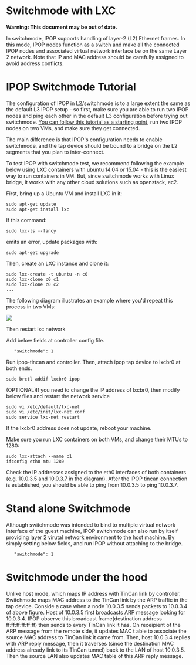 # Switchmode with LXC

**Warning: This document may be out of date.**

In switchmode, IPOP supports handling of layer-2 (L2) Ethernet frames. In this mode, IPOP nodes function as a switch and make all the connected IPOP nodes and associated virtual network interface be on the same Layer 2 network.
Note that IP and MAC address should be carefully assigned to avoid address conflicts.

# IPOP Switchmode Tutorial

The configuration of IPOP in L2/switchmode is to a large extent the same as the default L3 IPOP setup - so first, make sure you are able to run two IPOP nodes and ping each other in the default L3 configuration before trying out switchmode. [You can follow this tutorial as a starting point](https://github.com/ipop-project/ipop-project.github.io/wiki/Manual-Install-on-Linux), run two IPOP nodes on two VMs, and make sure they get connected. 

The main difference is that IPOP's configuration needs to enable switchmode, and the tap device should be bound to a bridge on the L2 segments that you plan to inter-connect.

To test IPOP with switchmode test, we recommend following the example below using LXC containers with ubuntu 14.04 or 15.04 - this is the easiest way to run containers in VM. But, since switchmode works with Linux bridge, it works with any other cloud solutions such as openstack, ec2. 

First, bring up a Ubuntu VM and install LXC in it:

```
sudo apt-get update
sudo apt-get install lxc
```

If this command:
```
sudo lxc-ls --fancy
```
emits an error, update packages with:

```
sudo apt-get upgrade
```
Then, create an LXC instance and clone it:
```
sudo lxc-create -t ubuntu -n c0
sudo lxc-clone c0 c1
sudo lxc-clone c0 c2
...
```

The following diagram illustrates an example where you'd repeat this process in two VMs: 

![](http://www.acis.ufl.edu/~xetron/ipop-project/switchmode0.png)


Then restart lxc network

Add below fields at controller config file. 
```
   "switchmode": 1
```
Run ipop-tincan and controller. 
Then, attach ipop tap device to lxcbr0 at both ends. 

```
sudo brctl addif lxcbr0 ipop
```

(OPTIONAL)If you need to change the IP address of lxcbr0, then modify below files and restart the network service
```
sudo vi /etc/default/lxc-net
sudo vi /etc/init/lxc-net.conf
sudo service lxc-net restart
```
If the lxcbr0 address does not update, reboot your machine. 

Make sure you run LXC containers on both VMs, and change their MTUs to 1280:
```
sudo lxc-attach --name c1
ifconfig eth0 mtu 1280
```

Check the IP addresses assigned to the eth0 interfaces of both containers (e.g. 10.0.3.5 and 10.0.3.7 in the diagram). After the IPOP tincan connection is established, you should be able to ping from 10.0.3.5 to ping 10.0.3.7.  

# Stand alone Switchmode 

Although switchmode was intended to bind to multiple virtual network interface of the guest machine, IPOP switchmode can also run by itself providing layer 2 virutal network environment to the host machine. 
By simply setting below fields, and run IPOP without attaching to the bridge.
```
   "switchmode": 1
```

# Switchmode under the hood

Unlike host mode, which maps IP address with TinCan link by controller. Switchmode maps MAC address to the TinCan link by the ARP traffic in the tap device. Conside a case when a node 10.0.3.5 sends packets to 10.0.3.4 of above figure. Host of 10.0.3.5 first broadcasts ARP message looking for 10.0.3.4. IPOP observe this broadcast frame(destination address ff:ff:ff:ff:ff:ff) then sends to every TInCan link it has. On receipient of the ARP message from the remote side, it updates MAC t able to associate the source MAC address to TinCan link it came from. Then, host 10.0.3.4 replies with ARP reply message, then it traverses (since the destination MAC address already link to its TinCan tunnel) back to the LAN of host 10.0.3.5. Then the source LAN also updates MAC table of this ARP reply message. 


